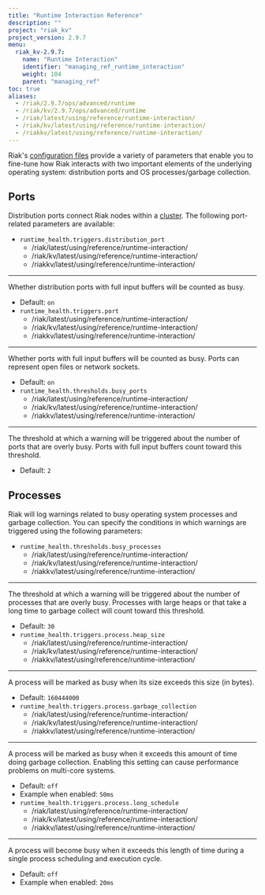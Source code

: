 ```yaml
---
title: "Runtime Interaction Reference"
description: ""
project: "riak_kv"
project_version: 2.9.7
menu:
  riak_kv-2.9.7:
    name: "Runtime Interaction"
    identifier: "managing_ref_runtime_interaction"
    weight: 104
    parent: "managing_ref"
toc: true
aliases:
  - /riak/2.9.7/ops/advanced/runtime
  - /riak/kv/2.9.7/ops/advanced/runtime
  - /riak/latest/using/reference/runtime-interaction/
  - /riak/kv/latest/using/reference/runtime-interaction/
  - /riakkv/latest/using/reference/runtime-interaction/
---
```


[config reference]: {{<baseurl>}}riak/kv/2.9.7/configuring/reference
[concept clusters]: {{<baseurl>}}riak/kv/2.9.7/learn/concepts/clusters

Riak's [configuration files][config reference] provide a variety of parameters that
enable you to fine-tune how Riak interacts with two important elements
of the underlying operating system: distribution ports and OS
processes/garbage collection.

## Ports

Distribution ports connect Riak nodes within a [cluster][concept clusters]. The
following port-related parameters are available:

* `runtime_health.triggers.distribution_port`
  - /riak/latest/using/reference/runtime-interaction/
  - /riak/kv/latest/using/reference/runtime-interaction/
  - /riakkv/latest/using/reference/runtime-interaction/
---
Whether distribution
  ports with full input buffers will be counted as busy.
  * Default: `on`
* `runtime_health.triggers.port`
  - /riak/latest/using/reference/runtime-interaction/
  - /riak/kv/latest/using/reference/runtime-interaction/
  - /riakkv/latest/using/reference/runtime-interaction/
---
Whether ports with full input
  buffers will be counted as busy. Ports can represent open files or network sockets.
  * Default: `on`
* `runtime_health.thresholds.busy_ports`
  - /riak/latest/using/reference/runtime-interaction/
  - /riak/kv/latest/using/reference/runtime-interaction/
  - /riakkv/latest/using/reference/runtime-interaction/
---
The threshold at which a
  warning will be triggered about the number of ports that are overly
  busy. Ports with full input buffers count toward this threshold.
  * Default: `2`

## Processes

Riak will log warnings related to busy operating system processes and
garbage collection. You can specify the conditions in which warnings are
triggered using the following parameters:

* `runtime_health.thresholds.busy_processes`
  - /riak/latest/using/reference/runtime-interaction/
  - /riak/kv/latest/using/reference/runtime-interaction/
  - /riakkv/latest/using/reference/runtime-interaction/
---
The threshold at which
  a warning will be triggered about the number of processes that are
  overly busy. Processes with large heaps or that take a long time to
  garbage collect will count toward this threshold.
  * Default: `30`
* `runtime_health.triggers.process.heap_size`
  - /riak/latest/using/reference/runtime-interaction/
  - /riak/kv/latest/using/reference/runtime-interaction/
  - /riakkv/latest/using/reference/runtime-interaction/
---
A process will be
  marked as busy when its size exceeds this size (in bytes).
  * Default: `160444000`
* `runtime_health.triggers.process.garbage_collection`
  - /riak/latest/using/reference/runtime-interaction/
  - /riak/kv/latest/using/reference/runtime-interaction/
  - /riakkv/latest/using/reference/runtime-interaction/
---
A process
  will be marked as busy when it exceeds this amount of time doing
  garbage collection. Enabling this setting can cause performance
  problems on multi-core systems.
  * Default: `off`
  * Example when enabled: `50ms`
* `runtime_health.triggers.process.long_schedule`
  - /riak/latest/using/reference/runtime-interaction/
  - /riak/kv/latest/using/reference/runtime-interaction/
  - /riakkv/latest/using/reference/runtime-interaction/
---
A process will
  become busy when it exceeds this length of time during a single
  process scheduling and execution cycle.
  * Default: `off`
  * Example when enabled: `20ms`




